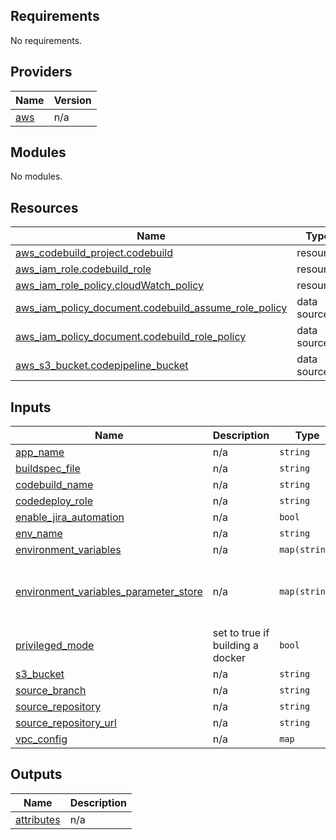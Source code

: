 <!-- BEGIN_TF_DOCS -->
## Requirements

No requirements.

## Providers

| Name | Version |
|------|---------|
| <a name="provider_aws"></a> [aws](#provider\_aws) | n/a |

## Modules

No modules.

## Resources

| Name | Type |
|------|------|
| [aws_codebuild_project.codebuild](https://registry.terraform.io/providers/hashicorp/aws/latest/docs/resources/codebuild_project) | resource |
| [aws_iam_role.codebuild_role](https://registry.terraform.io/providers/hashicorp/aws/latest/docs/resources/iam_role) | resource |
| [aws_iam_role_policy.cloudWatch_policy](https://registry.terraform.io/providers/hashicorp/aws/latest/docs/resources/iam_role_policy) | resource |
| [aws_iam_policy_document.codebuild_assume_role_policy](https://registry.terraform.io/providers/hashicorp/aws/latest/docs/data-sources/iam_policy_document) | data source |
| [aws_iam_policy_document.codebuild_role_policy](https://registry.terraform.io/providers/hashicorp/aws/latest/docs/data-sources/iam_policy_document) | data source |
| [aws_s3_bucket.codepipeline_bucket](https://registry.terraform.io/providers/hashicorp/aws/latest/docs/data-sources/s3_bucket) | data source |

## Inputs

| Name | Description | Type | Default | Required |
|------|-------------|------|---------|:--------:|
| <a name="input_app_name"></a> [app\_name](#input\_app\_name) | n/a | `string` | n/a | yes |
| <a name="input_buildspec_file"></a> [buildspec\_file](#input\_buildspec\_file) | n/a | `string` | n/a | yes |
| <a name="input_codebuild_name"></a> [codebuild\_name](#input\_codebuild\_name) | n/a | `string` | n/a | yes |
| <a name="input_codedeploy_role"></a> [codedeploy\_role](#input\_codedeploy\_role) | n/a | `string` | n/a | yes |
| <a name="input_enable_jira_automation"></a> [enable\_jira\_automation](#input\_enable\_jira\_automation) | n/a | `bool` | `false` | no |
| <a name="input_env_name"></a> [env\_name](#input\_env\_name) | n/a | `string` | n/a | yes |
| <a name="input_environment_variables"></a> [environment\_variables](#input\_environment\_variables) | n/a | `map(string)` | `{}` | no |
| <a name="input_environment_variables_parameter_store"></a> [environment\_variables\_parameter\_store](#input\_environment\_variables\_parameter\_store) | n/a | `map(string)` | <pre>{<br>  "ADO_PASSWORD": "/app/ado_password",<br>  "ADO_USER": "/app/ado_user"<br>}</pre> | no |
| <a name="input_privileged_mode"></a> [privileged\_mode](#input\_privileged\_mode) | set to true if building a docker | `bool` | `true` | no |
| <a name="input_s3_bucket"></a> [s3\_bucket](#input\_s3\_bucket) | n/a | `string` | n/a | yes |
| <a name="input_source_branch"></a> [source\_branch](#input\_source\_branch) | n/a | `string` | `"master"` | no |
| <a name="input_source_repository"></a> [source\_repository](#input\_source\_repository) | n/a | `string` | `"chorus"` | no |
| <a name="input_source_repository_url"></a> [source\_repository\_url](#input\_source\_repository\_url) | n/a | `string` | `"https://bitbucket.org/tolunaengineering/chorus.git"` | no |
| <a name="input_vpc_config"></a> [vpc\_config](#input\_vpc\_config) | n/a | `map` | `{}` | no |

## Outputs

| Name | Description |
|------|-------------|
| <a name="output_attributes"></a> [attributes](#output\_attributes) | n/a |
<!-- END_TF_DOCS -->